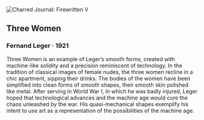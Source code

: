 <div class="artwork-of-the-day">
  <div class="container">
    <div class="img-wrapper">
      <img
        src="https://uploads1.wikiart.org/images/fernand-leger/three-women-1921.jpg!Large.jpg"
        alt="Charred Journal: Firewritten V" />
    </div>
    <div class="artwork-detail">
      <div class="artwork-origin"> 
        <h2 class="artwork-name">Three Women</h2>
        <h3 class="artist">
          Fernand Leger
                    ·  1921
        </h3>
      </div>
      <p class="description">
        <span class="artwork-description-text ng-binding" ng-bind-html="viewModel.ArtworkOfTheDay.Description | unsafe">Three Women is an example of Leger’s smooth forms, created with machine-like solidity and a precision reminiscent of technology. In the tradition of classical images of female nudes, the three women recline in a chic apartment, sipping their drinks. The bodies of the women have been simplified into clean forms of smooth shapes, their smooth skin polished like metal. After serving in World War I, in which he was badly injured, Leger hoped that technological advances and the machine age would cure the chaos unleashed by the war. His quasi-mechanical shapes exemplify his intent to use art as a representation of the possibilities of the machine age. </span>
                        <div class="text-shadow-container" ng-show="showShadow" style=""></div>
      </p>
    </div>
  </div>

</div>
